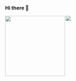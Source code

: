 ### Hi there 👋

<!--
**carrascomj/carrascomj** is a ✨ _special_ ✨ repository because its `README.md` (this file) appears on your GitHub profile.

Here are some ideas to get you started:

- 🔭 I’m currently working on ...
- 🌱 I’m currently learning ...
- 👯 I’m looking to collaborate on ...
- 🤔 I’m looking for help with ...
- 💬 Ask me about ...
- 📫 How to reach me: ...
- 😄 Pronouns: ...
- ⚡ Fun fact: ...
-->

<p>
  <img align="left" height="195px" src="https://media.giphy.com/media/5b1Zn0I8cxXSkYH4dQ/giphy.gif" />
</p>
<a href="https://github.com/carrascomj">
  <img align="left" src="https://github-readme-stats.vercel.app/api?username=carrascomj&show_icons=true" />
</a>
